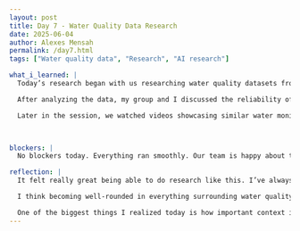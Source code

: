 ```yaml
---
layout: post
title: Day 7 - Water Quality Data Research
date: 2025-06-04
author: Alexes Mensah
permalink: /day7.html
tags: ["Water quality data", "Research", "AI research"]

what_i_learned: |
  Today’s research began with us researching water quality datasets from various U.S. states. I focused on data from Utah, North Carolina, Michigan, Wisconsin, and Nevada. Each state presented unique insights into its local water systems. I observed differences in pH levels, water temperature, filtration status (filtered vs. unfiltered), dissolved oxygen, and contaminant presence. These indicators show which states had comparatively better water quality and gave me a better understanding of what clean vs. compromised water looks like based on real data. We sourced most of our data from reliable government platforms like USGS (United States Geological Survey) and Data.gov, which were user-friendly and provided comprehensive datasets with timestamps, sampling locations, and sensor readings.

  After analyzing the data, my group and I discussed the reliability of AI in water monitoring systems. One key point was how to handle AI errors particularly when AI misclassifies or misinterprets water quality. We agreed that a strong solution would be to train the AI model with more targeted data from scenarios where it made mistakes, improving its learning from underrepresented conditions in the original dataset.

  Later in the session, we watched videos showcasing similar water monitoring devices and projects. These videos introduced us to key components like the ESP32 microcontroller, which is known for its built-in Wi-Fi, Bluetooth, and compatibility with various sensors—making it ideal for smart water systems. We also discussed other hardware components like pH sensors, turbidity sensors, and UV disinfection units, and how these could be integrated into our own system design.

 

blockers: |
  No blockers today. Everything ran smoothly. Our team is happy about today.

reflection: | 
  It felt really great being able to do research like this. I’ve always found it cool finding solutions to real-world problems and using historical or existing data to improve something we’re building, like how water quality metrics like pH, temperature, and filtration status—can directly impact public health and how that data can be used to train AI to catch contamination early.

  I think becoming well-rounded in everything surrounding water quality, contaminants, AI, and IoT technologies will be extremely beneficial. 

  One of the biggest things I realized today is how important context is when training AI especially when it comes to environmental data that can change based on geography, season, or treatment method. Going forward, I want to learn more about sensor integration and how to handle noisy or inconsistent data.
---
```

